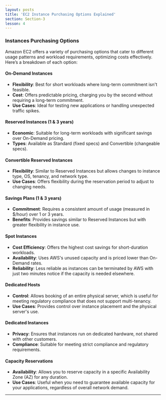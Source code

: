 ```yaml
---
layout: posts
title: 'EC2 Instance Purchasing Options Explained'
section: Section-3
lesson: 4
---
```


### Instances Purchasing Options

Amazon EC2 offers a variety of purchasing options that cater to different usage patterns and workload requirements, optimizing costs effectively. Here’s a breakdown of each option:

#### On-Demand Instances

- **Flexibility**: Best for short workloads where long-term commitment isn't feasible.
- **Cost**: Offers predictable pricing, charging you by the second without requiring a long-term commitment.
- **Use Cases**: Ideal for testing new applications or handling unexpected traffic spikes.

<!-- pagebreak -->

#### Reserved Instances (1 & 3 years)

- **Economic**: Suitable for long-term workloads with significant savings over On-Demand pricing.
- **Types**: Available as Standard (fixed specs) and Convertible (changeable specs).

<!-- pagebreak -->

#### Convertible Reserved Instances

- **Flexibility**: Similar to Reserved Instances but allows changes to instance type, OS, tenancy, and network type.
- **Use Cases**: Offers flexibility during the reservation period to adjust to changing needs.

<!-- pagebreak -->

#### Savings Plans (1 & 3 years)

- **Commitment**: Requires a consistent amount of usage (measured in $/hour) over 1 or 3 years.
- **Benefits**: Provides savings similar to Reserved Instances but with greater flexibility in instance use.

<!-- pagebreak -->

#### Spot Instances

- **Cost Efficiency**: Offers the highest cost savings for short-duration workloads.
- **Availability**: Uses AWS's unused capacity and is priced lower than On-Demand rates.
- **Reliability**: Less reliable as instances can be terminated by AWS with just two minutes notice if the capacity is needed elsewhere.

<!-- pagebreak -->

#### Dedicated Hosts

- **Control**: Allows booking of an entire physical server, which is useful for meeting regulatory compliance that does not support multi-tenancy.
- **Use Cases**: Provides control over instance placement and the physical server's use.

<!-- pagebreak -->

#### Dedicated Instances

- **Privacy**: Ensures that instances run on dedicated hardware, not shared with other customers.
- **Compliance**: Suitable for meeting strict compliance and regulatory requirements.

<!-- pagebreak -->

#### Capacity Reservations

- **Availability**: Allows you to reserve capacity in a specific Availability Zone (AZ) for any duration.
- **Use Cases**: Useful when you need to guarantee available capacity for your applications, regardless of overall network demand.

---
